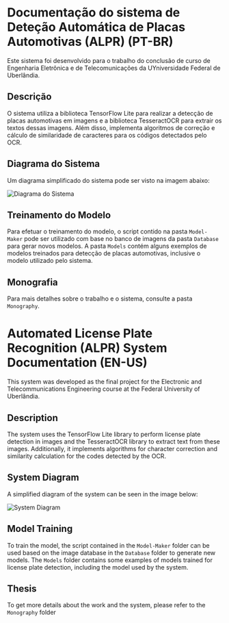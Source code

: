 # Documentação do sistema de Deteção Automática de Placas Automotivas (ALPR) (PT-BR)
Este sistema foi desenvolvido para o trabalho do conclusão de curso de Engenharia Eletrônica e de Telecomunicações da UYniversidade Federal de Uberlândia.

## Descrição

O sistema utiliza a biblioteca TensorFlow Lite para realizar a detecção de placas automotivas em imagens e a biblioteca TesseractOCR para extrair os textos dessas imagens. Além disso, implementa algoritmos de correção e cálculo de similaridade de caracteres para os códigos detectados pelo OCR.

## Diagrama do Sistema

Um diagrama simplificado do sistema pode ser visto na imagem abaixo:

![Diagrama do Sistema](https://github.com/hiagohsantos/ALPR/assets/98746083/f8004874-d71d-4619-ac37-4ba9a8c88082)

## Treinamento do Modelo

Para efetuar o treinamento do modelo, o script contido na pasta `Model-Maker` pode ser utilizado com base no banco de imagens da pasta `Database` para gerar novos modelos. A pasta `Models` contém alguns exemplos de modelos treinados para detecção de placas automotivas, inclusive o modelo utilizado pelo sistema.

## Monografia

Para mais detalhes sobre o trabalho e o sistema, consulte a pasta `Monography`.

# Automated License Plate Recognition (ALPR) System Documentation (EN-US)

This system was developed as the final project for the Electronic and Telecommunications Engineering course at the Federal University of Uberlândia.

## Description

The system uses the TensorFlow Lite library to perform license plate detection in images and the TesseractOCR library to extract text from these images. Additionally, it implements algorithms for character correction and similarity calculation for the codes detected by the OCR.

## System Diagram

A simplified diagram of the system can be seen in the image below:

![System Diagram](https://github.com/hiagohsantos/ALPR/assets/98746083/f8004874-d71d-4619-ac37-4ba9a8c88082)

## Model Training

To train the model, the script contained in the `Model-Maker` folder can be used based on the image database in the `Database` folder to generate new models. The `Models` folder contains some examples of models trained for license plate detection, including the model used by the system.

## Thesis

To get more details about the work and the system, please refer to the `Monography` folder
